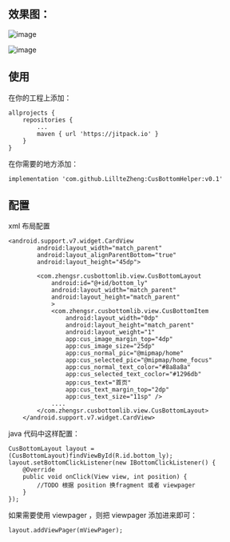 

## 效果图：
![image](https://github.com/LillteZheng/CusBottomHelper/raw/master/gif/cus_fragment.gif)

![image](https://github.com/LillteZheng/CusBottomHelper/raw/master/gif/cus_viewpager.gif)

## 使用
在你的工程上添加：
```
allprojects {
	repositories {
		...
		maven { url 'https://jitpack.io' }
	}
}
```

在你需要的地方添加：
```
implementation 'com.github.LillteZheng:CusBottomHelper:v0.1'
```

## 配置

xml 布局配置
```
<android.support.v7.widget.CardView
        android:layout_width="match_parent"
        android:layout_alignParentBottom="true"
        android:layout_height="45dp">

        <com.zhengsr.cusbottomlib.view.CusBottomLayout
            android:id="@+id/bottom_ly"
            android:layout_width="match_parent"
            android:layout_height="match_parent"
            >
            <com.zhengsr.cusbottomlib.view.CusBottomItem
                android:layout_width="0dp"
                android:layout_height="match_parent"
                android:layout_weight="1"
                app:cus_image_margin_top="4dp"
                app:cus_image_size="25dp"
                app:cus_normal_pic="@mipmap/home"
                app:cus_selected_pic="@mipmap/home_focus"
                app:cus_normal_text_color="#8a8a8a"
                app:cus_selected_text_coclor="#1296db"
                app:cus_text="首页"
                app:cus_text_margin_top="2dp"
                app:cus_text_size="11sp" />
            ....
        </com.zhengsr.cusbottomlib.view.CusBottomLayout>
    </android.support.v7.widget.CardView>
```

java 代码中这样配置：
```
CusBottomLayout layout = (CusBottomLayout)findViewById(R.id.bottom_ly);
layout.setBottomClickListener(new IBottomClickListener() {
    @Override
    public void onClick(View view, int position) {
        //TODO 根据 position 换fragment 或者 viewpager
    }
});
```
如果需要使用 viewpager ，则把 viewpager 添加进来即可：
```
layout.addViewPager(mViewPager);
```
